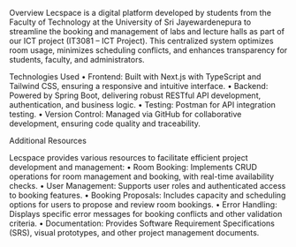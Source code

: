Overview
Lecspace is a digital platform developed by students from the Faculty of Technology at the University of Sri Jayewardenepura to streamline the booking and management of labs and lecture halls as part of our ICT project (IT3081 – ICT Project).  This centralized system optimizes room usage, minimizes scheduling conflicts, and enhances transparency for students, faculty, and administrators.

Technologies Used
•	Frontend: Built with Next.js with TypeScript and Tailwind CSS, ensuring a responsive and intuitive interface.
•	Backend: Powered by Spring Boot, delivering robust RESTful API development, authentication, and business logic.
•	Testing: Postman for API integration testing.
•	Version Control: Managed via GitHub for collaborative development, ensuring code quality and traceability.


Additional Resources

Lecspace provides various resources to facilitate efficient project development and management:
•	Room Booking: Implements CRUD operations for room management and booking, with real-time availability checks.
•	User Management: Supports user roles and authenticated access to booking features.
•	Booking Proposals: Includes capacity and scheduling options for users to propose and review room bookings.
•	Error Handling: Displays specific error messages for booking conflicts and other validation criteria.
•	Documentation: Provides Software Requirement Specifications (SRS), visual prototypes, and other project management documents.
